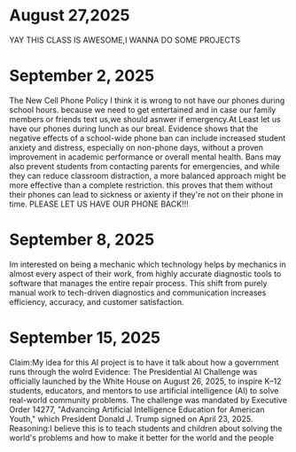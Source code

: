 # August 27,2025
YAY THIS CLASS IS AWESOME,I WANNA DO SOME PROJECTS
# September 2, 2025
The New Cell Phone Policy
I think it is wrong to not have our phones during school hours. because we need to get entertained and in case our family members or friends text us,we should asnwer if emergency.At Least let us have our phones during lunch as our breal.
Evidence shows that the negative effects of a school-wide phone ban can include increased student anxiety and distress, especially on non-phone days, without a proven improvement in academic performance or overall mental health. Bans may also prevent students from contacting parents for emergencies, and while they can reduce classroom distraction, a more balanced approach might be more effective than a complete restriction.
this proves that them without their phones can lead to sickness or axienty if they're not on their phone in time. 
PLEASE LET US HAVE OUR PHONE BACK!!!
# September 8, 2025
Im interested on being a mechanic which technology helps by mechanics in almost every aspect of their work, from highly accurate diagnostic tools to software that manages the entire repair process. This shift from purely manual work to tech-driven diagnostics and communication increases efficiency, accuracy, and customer satisfaction. 
# September 15, 2025
Claim:My idea for this AI project is to have it talk about how a government runs through the wolrd
Evidence:
The Presidential AI Challenge was officially launched by the White House on August 26, 2025, to inspire K–12 students, educators, and mentors to use artificial intelligence (AI) to solve real-world community problems. The challenge was mandated by Executive Order 14277, "Advancing Artificial Intelligence Education for American Youth," which President Donald J. Trump signed on April 23, 2025. 
Reasoning:I believe this is to teach students and children about solving the world's problems and how to make it better for the world and the people
